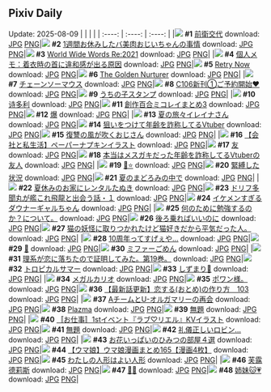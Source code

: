 ## Pixiv Daily
Update: 2025-08-09
|      |      |      |
| :----: | :----: | :----: |
|![](https://pixiv.microyu.workers.dev/c/240x480/img-master/img/2025/08/07/00/00/11/133571359_p0_master1200.jpg) **#1** [前衛交代](https://www.pixiv.net/artworks/133571359) download: [JPG](https://pixiv.microyu.workers.dev/img-original/img/2025/08/07/00/00/11/133571359_p0.jpg) [PNG](https://pixiv.microyu.workers.dev/img-original/img/2025/08/07/00/00/11/133571359_p0.png)|![](https://pixiv.microyu.workers.dev/c/240x480/img-master/img/2025/08/07/00/01/03/133571647_p0_master1200.jpg) **#2** [1週間お休みしたバ美肉おじいちゃんの事情](https://www.pixiv.net/artworks/133571647) download: [JPG](https://pixiv.microyu.workers.dev/img-original/img/2025/08/07/00/01/03/133571647_p0.jpg) [PNG](https://pixiv.microyu.workers.dev/img-original/img/2025/08/07/00/01/03/133571647_p0.png)|![](https://pixiv.microyu.workers.dev/c/240x480/img-master/img/2025/08/07/12/00/06/133585425_p0_master1200.jpg) **#3** [World Wide Words Re:2021](https://www.pixiv.net/artworks/133585425) download: [JPG](https://pixiv.microyu.workers.dev/img-original/img/2025/08/07/12/00/06/133585425_p0.jpg) [PNG](https://pixiv.microyu.workers.dev/img-original/img/2025/08/07/12/00/06/133585425_p0.png)|
|![](https://pixiv.microyu.workers.dev/c/240x480/img-master/img/2025/08/07/06/00/05/133579427_p0_master1200.jpg) **#4** [個人メモ：着衣時の首に違和感が出る原因](https://www.pixiv.net/artworks/133579427) download: [JPG](https://pixiv.microyu.workers.dev/img-original/img/2025/08/07/06/00/05/133579427_p0.jpg) [PNG](https://pixiv.microyu.workers.dev/img-original/img/2025/08/07/06/00/05/133579427_p0.png)|![](https://pixiv.microyu.workers.dev/c/240x480/img-master/img/2025/08/08/00/09/14/133608940_p0_master1200.jpg) **#5** [Retry Now](https://www.pixiv.net/artworks/133608940) download: [JPG](https://pixiv.microyu.workers.dev/img-original/img/2025/08/08/00/09/14/133608940_p0.jpg) [PNG](https://pixiv.microyu.workers.dev/img-original/img/2025/08/08/00/09/14/133608940_p0.png)|![](https://pixiv.microyu.workers.dev/c/240x480/img-master/img/2025/08/08/20/25/59/133636435_p0_master1200.jpg) **#6** [The Golden Nurturer](https://www.pixiv.net/artworks/133636435) download: [JPG](https://pixiv.microyu.workers.dev/img-original/img/2025/08/08/20/25/59/133636435_p0.jpg) [PNG](https://pixiv.microyu.workers.dev/img-original/img/2025/08/08/20/25/59/133636435_p0.png)|
|![](https://pixiv.microyu.workers.dev/c/240x480/img-master/img/2025/08/08/00/00/14/133608165_p0_master1200.jpg) **#7** [チェーンソーマウス](https://www.pixiv.net/artworks/133608165) download: [JPG](https://pixiv.microyu.workers.dev/img-original/img/2025/08/08/00/00/14/133608165_p0.jpg) [PNG](https://pixiv.microyu.workers.dev/img-original/img/2025/08/08/00/00/14/133608165_p0.png)|![](https://pixiv.microyu.workers.dev/c/240x480/img-master/img/2025/08/07/06/00/15/133579466_p0_master1200.jpg) **#8** [C106新刊①ご予約開始♥](https://www.pixiv.net/artworks/133579466) download: [JPG](https://pixiv.microyu.workers.dev/img-original/img/2025/08/07/06/00/15/133579466_p0.jpg) [PNG](https://pixiv.microyu.workers.dev/img-original/img/2025/08/07/06/00/15/133579466_p0.png)|![](https://pixiv.microyu.workers.dev/c/240x480/img-master/img/2025/08/07/07/14/22/133580640_p0_master1200.jpg) **#9** [うちの子スタンプ](https://www.pixiv.net/artworks/133580640) download: [JPG](https://pixiv.microyu.workers.dev/img-original/img/2025/08/07/07/14/22/133580640_p0.jpg) [PNG](https://pixiv.microyu.workers.dev/img-original/img/2025/08/07/07/14/22/133580640_p0.png)|
|![](https://pixiv.microyu.workers.dev/c/240x480/img-master/img/2025/08/07/14/47/34/133589150_p0_master1200.jpg) **#10** [诗多利](https://www.pixiv.net/artworks/133589150) download: [JPG](https://pixiv.microyu.workers.dev/img-original/img/2025/08/07/14/47/34/133589150_p0.jpg) [PNG](https://pixiv.microyu.workers.dev/img-original/img/2025/08/07/14/47/34/133589150_p0.png)|![](https://pixiv.microyu.workers.dev/c/240x480/img-master/img/2025/08/08/00/44/21/133610373_p0_master1200.jpg) **#11** [創作百合ミコレイまとめ3](https://www.pixiv.net/artworks/133610373) download: [JPG](https://pixiv.microyu.workers.dev/img-original/img/2025/08/08/00/44/21/133610373_p0.jpg) [PNG](https://pixiv.microyu.workers.dev/img-original/img/2025/08/08/00/44/21/133610373_p0.png)|![](https://pixiv.microyu.workers.dev/c/240x480/img-master/img/2025/08/08/00/14/19/133609192_p0_master1200.jpg) **#12** [爆](https://www.pixiv.net/artworks/133609192) download: [JPG](https://pixiv.microyu.workers.dev/img-original/img/2025/08/08/00/14/19/133609192_p0.jpg) [PNG](https://pixiv.microyu.workers.dev/img-original/img/2025/08/08/00/14/19/133609192_p0.png)|
|![](https://pixiv.microyu.workers.dev/c/240x480/img-master/img/2025/08/08/00/02/08/133608550_p0_master1200.jpg) **#13** [夏の旅々イレイナさん](https://www.pixiv.net/artworks/133608550) download: [JPG](https://pixiv.microyu.workers.dev/img-original/img/2025/08/08/00/02/08/133608550_p0.jpg) [PNG](https://pixiv.microyu.workers.dev/img-original/img/2025/08/08/00/02/08/133608550_p0.png)|![](https://pixiv.microyu.workers.dev/c/240x480/img-master/img/2025/08/07/21/12/01/133600909_p0_master1200.jpg) **#14** [狙いをつけて年齢を詐称してるVtuber](https://www.pixiv.net/artworks/133600909) download: [JPG](https://pixiv.microyu.workers.dev/img-original/img/2025/08/07/21/12/01/133600909_p0.jpg) [PNG](https://pixiv.microyu.workers.dev/img-original/img/2025/08/07/21/12/01/133600909_p0.png)|![](https://pixiv.microyu.workers.dev/c/240x480/img-master/img/2025/08/07/18/22/16/133594503_p0_master1200.jpg) **#15** [復讐の風が吹くおじさん](https://www.pixiv.net/artworks/133594503) download: [JPG](https://pixiv.microyu.workers.dev/img-original/img/2025/08/07/18/22/16/133594503_p0.jpg) [PNG](https://pixiv.microyu.workers.dev/img-original/img/2025/08/07/18/22/16/133594503_p0.png)|
|![](https://pixiv.microyu.workers.dev/c/240x480/img-master/img/2025/08/08/12/00/06/133622361_p0_master1200.jpg) **#16** [【会社と私生活】ペーパーナプキンイラスト](https://www.pixiv.net/artworks/133622361) download: [JPG](https://pixiv.microyu.workers.dev/img-original/img/2025/08/08/12/00/06/133622361_p0.jpg) [PNG](https://pixiv.microyu.workers.dev/img-original/img/2025/08/08/12/00/06/133622361_p0.png)|![](https://pixiv.microyu.workers.dev/c/240x480/img-master/img/2025/08/07/22/47/46/133604953_p0_master1200.jpg) **#17** [友](https://www.pixiv.net/artworks/133604953) download: [JPG](https://pixiv.microyu.workers.dev/img-original/img/2025/08/07/22/47/46/133604953_p0.jpg) [PNG](https://pixiv.microyu.workers.dev/img-original/img/2025/08/07/22/47/46/133604953_p0.png)|![](https://pixiv.microyu.workers.dev/c/240x480/img-master/img/2025/08/08/21/04/23/133638110_p0_master1200.jpg) **#18** [本当はメスガキだった年齢を詐称してるVtuberの友人](https://www.pixiv.net/artworks/133638110) download: [JPG](https://pixiv.microyu.workers.dev/img-original/img/2025/08/08/21/04/23/133638110_p0.jpg) [PNG](https://pixiv.microyu.workers.dev/img-original/img/2025/08/08/21/04/23/133638110_p0.png)|
|![](https://pixiv.microyu.workers.dev/c/240x480/img-master/img/2025/08/07/12/27/07/133586105_p0_master1200.jpg) **#19** [🐉⭐](https://www.pixiv.net/artworks/133586105) download: [JPG](https://pixiv.microyu.workers.dev/img-original/img/2025/08/07/12/27/07/133586105_p0.jpg) [PNG](https://pixiv.microyu.workers.dev/img-original/img/2025/08/07/12/27/07/133586105_p0.png)|![](https://pixiv.microyu.workers.dev/c/240x480/img-master/img/2025/08/08/07/06/20/133617239_p0_master1200.jpg) **#20** [緊縛した状況](https://www.pixiv.net/artworks/133617239) download: [JPG](https://pixiv.microyu.workers.dev/img-original/img/2025/08/08/07/06/20/133617239_p0.jpg) [PNG](https://pixiv.microyu.workers.dev/img-original/img/2025/08/08/07/06/20/133617239_p0.png)|![](https://pixiv.microyu.workers.dev/c/240x480/img-master/img/2025/08/08/00/00/04/133608063_p0_master1200.jpg) **#21** [夏のまどろみの中で](https://www.pixiv.net/artworks/133608063) download: [JPG](https://pixiv.microyu.workers.dev/img-original/img/2025/08/08/00/00/04/133608063_p0.jpg) [PNG](https://pixiv.microyu.workers.dev/img-original/img/2025/08/08/00/00/04/133608063_p0.png)|
|![](https://pixiv.microyu.workers.dev/c/240x480/img-master/img/2025/08/07/12/20/24/133585967_p0_master1200.jpg) **#22** [夏休みのお家にレンタルたぬき](https://www.pixiv.net/artworks/133585967) download: [JPG](https://pixiv.microyu.workers.dev/img-original/img/2025/08/07/12/20/24/133585967_p0.jpg) [PNG](https://pixiv.microyu.workers.dev/img-original/img/2025/08/07/12/20/24/133585967_p0.png)|![](https://pixiv.microyu.workers.dev/c/240x480/img-master/img/2025/08/07/11/56/47/133585328_p0_master1200.jpg) **#23** [ドリフ多聞丸が艦これ飛龍と出会う話・１](https://www.pixiv.net/artworks/133585328) download: [JPG](https://pixiv.microyu.workers.dev/img-original/img/2025/08/07/11/56/47/133585328_p0.jpg) [PNG](https://pixiv.microyu.workers.dev/img-original/img/2025/08/07/11/56/47/133585328_p0.png)|![](https://pixiv.microyu.workers.dev/c/240x480/img-master/img/2025/08/08/00/00/26/133608258_p0_master1200.jpg) **#24** [イケメンすぎるダウナーギャルちゃん](https://www.pixiv.net/artworks/133608258) download: [JPG](https://pixiv.microyu.workers.dev/img-original/img/2025/08/08/00/00/26/133608258_p0.jpg) [PNG](https://pixiv.microyu.workers.dev/img-original/img/2025/08/08/00/00/26/133608258_p0.png)|
|![](https://pixiv.microyu.workers.dev/c/240x480/img-master/img/2025/08/08/19/38/55/133634322_p0_master1200.jpg) **#25** [何のために勉強するのか？について。](https://www.pixiv.net/artworks/133634322) download: [JPG](https://pixiv.microyu.workers.dev/img-original/img/2025/08/08/19/38/55/133634322_p0.jpg) [PNG](https://pixiv.microyu.workers.dev/img-original/img/2025/08/08/19/38/55/133634322_p0.png)|![](https://pixiv.microyu.workers.dev/c/240x480/img-master/img/2025/08/07/12/45/14/133586493_p0_master1200.jpg) **#26** [後ろ乗ればいいのに](https://www.pixiv.net/artworks/133586493) download: [JPG](https://pixiv.microyu.workers.dev/img-original/img/2025/08/07/12/45/14/133586493_p0.jpg) [PNG](https://pixiv.microyu.workers.dev/img-original/img/2025/08/07/12/45/14/133586493_p0.png)|![](https://pixiv.microyu.workers.dev/c/240x480/img-master/img/2025/08/08/18/51/16/133632391_p0_master1200.jpg) **#27** [猫の妖怪に取りつかれたけど猫好きだから平気だった人。](https://www.pixiv.net/artworks/133632391) download: [JPG](https://pixiv.microyu.workers.dev/img-original/img/2025/08/08/18/51/16/133632391_p0.jpg) [PNG](https://pixiv.microyu.workers.dev/img-original/img/2025/08/08/18/51/16/133632391_p0.png)|
|![](https://pixiv.microyu.workers.dev/c/240x480/img-master/img/2025/08/07/03/45/57/133577715_p0_master1200.jpg) **#28** [10周年ってすげぇや...](https://www.pixiv.net/artworks/133577715) download: [JPG](https://pixiv.microyu.workers.dev/img-original/img/2025/08/07/03/45/57/133577715_p0.jpg) [PNG](https://pixiv.microyu.workers.dev/img-original/img/2025/08/07/03/45/57/133577715_p0.png)|![](https://pixiv.microyu.workers.dev/c/240x480/img-master/img/2025/08/07/00/16/33/133572482_p0_master1200.jpg) **#29** [🐙](https://www.pixiv.net/artworks/133572482) download: [JPG](https://pixiv.microyu.workers.dev/img-original/img/2025/08/07/00/16/33/133572482_p0.jpg) [PNG](https://pixiv.microyu.workers.dev/img-original/img/2025/08/07/00/16/33/133572482_p0.png)|![](https://pixiv.microyu.workers.dev/c/240x480/img-master/img/2025/08/07/01/28/36/133574941_p0_master1200.jpg) **#30** [ミファーごめん](https://www.pixiv.net/artworks/133574941) download: [JPG](https://pixiv.microyu.workers.dev/img-original/img/2025/08/07/01/28/36/133574941_p0.jpg) [PNG](https://pixiv.microyu.workers.dev/img-original/img/2025/08/07/01/28/36/133574941_p0.png)|
|![](https://pixiv.microyu.workers.dev/c/240x480/img-master/img/2025/08/07/18/40/32/133595067_p0_master1200.jpg) **#31** [理系が恋に落ちたので証明してみた。第19巻。](https://www.pixiv.net/artworks/133595067) download: [JPG](https://pixiv.microyu.workers.dev/img-original/img/2025/08/07/18/40/32/133595067_p0.jpg) [PNG](https://pixiv.microyu.workers.dev/img-original/img/2025/08/07/18/40/32/133595067_p0.png)|![](https://pixiv.microyu.workers.dev/c/240x480/img-master/img/2025/08/07/02/52/24/133576786_p0_master1200.jpg) **#32** [トロピカルサマー](https://www.pixiv.net/artworks/133576786) download: [JPG](https://pixiv.microyu.workers.dev/img-original/img/2025/08/07/02/52/24/133576786_p0.jpg) [PNG](https://pixiv.microyu.workers.dev/img-original/img/2025/08/07/02/52/24/133576786_p0.png)|![](https://pixiv.microyu.workers.dev/c/240x480/img-master/img/2025/08/07/00/02/58/133571857_p0_master1200.jpg) **#33** [しずまり🐙](https://www.pixiv.net/artworks/133571857) download: [JPG](https://pixiv.microyu.workers.dev/img-original/img/2025/08/07/00/02/58/133571857_p0.jpg) [PNG](https://pixiv.microyu.workers.dev/img-original/img/2025/08/07/00/02/58/133571857_p0.png)|
|![](https://pixiv.microyu.workers.dev/c/240x480/img-master/img/2025/08/07/21/47/06/133602275_p0_master1200.jpg) **#34** [メガルカリオ](https://www.pixiv.net/artworks/133602275) download: [JPG](https://pixiv.microyu.workers.dev/img-original/img/2025/08/07/21/47/06/133602275_p0.jpg) [PNG](https://pixiv.microyu.workers.dev/img-original/img/2025/08/07/21/47/06/133602275_p0.png)|![](https://pixiv.microyu.workers.dev/c/240x480/img-master/img/2025/08/08/19/42/25/133634462_p0_master1200.jpg) **#35** [ポワン様。](https://www.pixiv.net/artworks/133634462) download: [JPG](https://pixiv.microyu.workers.dev/img-original/img/2025/08/08/19/42/25/133634462_p0.jpg) [PNG](https://pixiv.microyu.workers.dev/img-original/img/2025/08/08/19/42/25/133634462_p0.png)|![](https://pixiv.microyu.workers.dev/c/240x480/img-master/img/2025/08/08/12/04/43/133622639_p0_master1200.jpg) **#36** [【最新話更新】恋する(おとめ)の作り方　103](https://www.pixiv.net/artworks/133622639) download: [JPG](https://pixiv.microyu.workers.dev/img-original/img/2025/08/08/12/04/43/133622639_p0.jpg) [PNG](https://pixiv.microyu.workers.dev/img-original/img/2025/08/08/12/04/43/133622639_p0.png)|
|![](https://pixiv.microyu.workers.dev/c/240x480/img-master/img/2025/08/08/21/58/41/133640436_p0_master1200.jpg) **#37** [AチームとU-オルガマリーの再会](https://www.pixiv.net/artworks/133640436) download: [JPG](https://pixiv.microyu.workers.dev/img-original/img/2025/08/08/21/58/41/133640436_p0.jpg) [PNG](https://pixiv.microyu.workers.dev/img-original/img/2025/08/08/21/58/41/133640436_p0.png)|![](https://pixiv.microyu.workers.dev/c/240x480/img-master/img/2025/08/08/18/00/02/133630454_p0_master1200.jpg) **#38** [Plazma](https://www.pixiv.net/artworks/133630454) download: [JPG](https://pixiv.microyu.workers.dev/img-original/img/2025/08/08/18/00/02/133630454_p0.jpg) [PNG](https://pixiv.microyu.workers.dev/img-original/img/2025/08/08/18/00/02/133630454_p0.png)|![](https://pixiv.microyu.workers.dev/c/240x480/img-master/img/2025/08/07/19/38/18/133597043_p0_master1200.jpg) **#39** [無題](https://www.pixiv.net/artworks/133597043) download: [JPG](https://pixiv.microyu.workers.dev/img-original/img/2025/08/07/19/38/18/133597043_p0.jpg) [PNG](https://pixiv.microyu.workers.dev/img-original/img/2025/08/07/19/38/18/133597043_p0.png)|
|![](https://pixiv.microyu.workers.dev/c/240x480/img-master/img/2025/08/07/12/15/21/133585870_p0_master1200.jpg) **#40** [〚お仕事〛1stイベント『ラブ♡リエル』KVイラスト](https://www.pixiv.net/artworks/133585870) download: [JPG](https://pixiv.microyu.workers.dev/img-original/img/2025/08/07/12/15/21/133585870_p0.jpg) [PNG](https://pixiv.microyu.workers.dev/img-original/img/2025/08/07/12/15/21/133585870_p0.png)|![](https://pixiv.microyu.workers.dev/c/240x480/img-master/img/2025/08/08/22/22/58/133641667_p0_master1200.jpg) **#41** [無題](https://www.pixiv.net/artworks/133641667) download: [JPG](https://pixiv.microyu.workers.dev/img-original/img/2025/08/08/22/22/58/133641667_p0.jpg) [PNG](https://pixiv.microyu.workers.dev/img-original/img/2025/08/08/22/22/58/133641667_p0.png)|![](https://pixiv.microyu.workers.dev/c/240x480/img-master/img/2025/08/08/21/12/55/133638494_p0_master1200.jpg) **#42** [礼儀正しいロビン…](https://www.pixiv.net/artworks/133638494) download: [JPG](https://pixiv.microyu.workers.dev/img-original/img/2025/08/08/21/12/55/133638494_p0.jpg) [PNG](https://pixiv.microyu.workers.dev/img-original/img/2025/08/08/21/12/55/133638494_p0.png)|
|![](https://pixiv.microyu.workers.dev/c/240x480/img-master/img/2025/08/07/20/41/33/133599596_p0_master1200.jpg) **#43** [お花いっぱいのひみつの部屋４選](https://www.pixiv.net/artworks/133599596) download: [JPG](https://pixiv.microyu.workers.dev/img-original/img/2025/08/07/20/41/33/133599596_p0.jpg) [PNG](https://pixiv.microyu.workers.dev/img-original/img/2025/08/07/20/41/33/133599596_p0.png)|![](https://pixiv.microyu.workers.dev/c/240x480/img-master/img/2025/08/08/00/00/48/133608363_p0_master1200.jpg) **#44** [【ウマ娘】ウマ娘漫画まとめ165【漫画4枚】](https://www.pixiv.net/artworks/133608363) download: [JPG](https://pixiv.microyu.workers.dev/img-original/img/2025/08/08/00/00/48/133608363_p0.jpg) [PNG](https://pixiv.microyu.workers.dev/img-original/img/2025/08/08/00/00/48/133608363_p0.png)|![](https://pixiv.microyu.workers.dev/c/240x480/img-master/img/2025/08/07/19/32/54/133596879_p0_master1200.jpg) **#45** [わたしの人形はよい人形](https://www.pixiv.net/artworks/133596879) download: [JPG](https://pixiv.microyu.workers.dev/img-original/img/2025/08/07/19/32/54/133596879_p0.jpg) [PNG](https://pixiv.microyu.workers.dev/img-original/img/2025/08/07/19/32/54/133596879_p0.png)|
|![](https://pixiv.microyu.workers.dev/c/240x480/img-master/img/2025/08/08/18/00/15/133630554_p0_master1200.jpg) **#46** [芙露德莉斯](https://www.pixiv.net/artworks/133630554) download: [JPG](https://pixiv.microyu.workers.dev/img-original/img/2025/08/08/18/00/15/133630554_p0.jpg) [PNG](https://pixiv.microyu.workers.dev/img-original/img/2025/08/08/18/00/15/133630554_p0.png)|![](https://pixiv.microyu.workers.dev/c/240x480/img-master/img/2025/08/07/00/00/13/133571379_p0_master1200.jpg) **#47** [🦊🤍](https://www.pixiv.net/artworks/133571379) download: [JPG](https://pixiv.microyu.workers.dev/img-original/img/2025/08/07/00/00/13/133571379_p0.jpg) [PNG](https://pixiv.microyu.workers.dev/img-original/img/2025/08/07/00/00/13/133571379_p0.png)|![](https://pixiv.microyu.workers.dev/c/240x480/img-master/img/2025/08/07/00/00/13/133571376_p0_master1200.jpg) **#48** [姉妹🐱💗](https://www.pixiv.net/artworks/133571376) download: [JPG](https://pixiv.microyu.workers.dev/img-original/img/2025/08/07/00/00/13/133571376_p0.jpg) [PNG](https://pixiv.microyu.workers.dev/img-original/img/2025/08/07/00/00/13/133571376_p0.png)|
